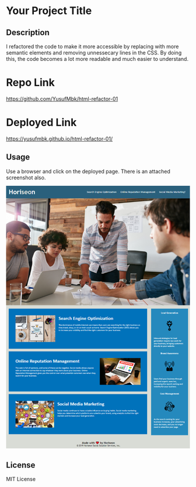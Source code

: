 # Your Project Title

## Description 

I refactored the code to make it more accessible by replacing <divs> with more semantic elements and removing unnessecary lines in the CSS. By doing this, the code becomes a lot more readable and much easier to understand.

# Repo Link

https://github.com/YusufMbk/html-refactor-01

# Deployed Link

https://yusufmbk.github.io/html-refactor-01/

## Usage 

Use a browser and click on the deployed page. There is an attached screenshot also.

![alt text](assets/images/ntupf.png)

## License

MIT License

